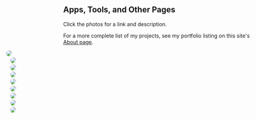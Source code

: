 
<!-- this file is generated by generateMiscGallery.py -->

[//]: # (gen-title: Misc Pages)

[//]: # (gen-keywords: apps, tools, art, javascript, photography)

[//]: # (gen-description: Links to things on this website that are not blog posts or photo galleries.)

[//]: # (gen-meta-end)

## Apps, Tools, and Other Pages

Click the photos for a link and description.

For a more complete list of my projects, see my portfolio listing on this site's <a href="../about/">About page</a>.

<style>
	.img-container {
		padding-top: 1.0rem;
		padding-bottom: 1.0rem;
		border-top: 1px solid #949b96;
	}
	details, details summary {
		display: inline;
	}
	details summary {
		list-style: none;
	}
	details img {
		border-radius: 1.0rem;
	}
	details > summary::-webkit-details-marker {
		display: none;
	}
	details[open] {
		display: block;
		margin-left: auto;
		margin-right: auto;
		max-width: 100%;
		padding-top: 1.0rem;
		padding-bottom: 1.0rem;
		border-top: 1px solid #949b96;
		border-bottom: 1px solid #949b96;
	}
	#loc {
		word-wrap: break-word;
	}
	.width-resp-50 {
		padding-left: 1.25%;
		padding-right: 1.25%;
		max-width: 45%;
	}
	@media screen and (min-width: 64rem) {
		.width-resp-50 {
			padding-left: 1.25%;
			padding-right: 1.25%;
			max-width: 30%;
		}
	}
	@media screen and (min-width: 104rem) {
		.width-resp-50 {
			padding-left: 1.2%;
			padding-right: 1.2%;
			max-width: 22%;
		}
	}
	.wide-override {
		width: 100%
	}
	@media screen and (min-width: 48rem) {
		.wide-override {
			width: 47rem;
			left: 50%;
			position: relative;
			transform: translateX(-50%);
		}
	}
	@media screen and (min-width: 54rem) {
		.wide-override { width: 52rem; }
	}
	@media screen and (min-width: 64rem) {
		.wide-override { width: 61rem; }
	}
	@media screen and (min-width: 74rem) {
		.wide-override { width: 70rem; }
	}
	@media screen and (min-width: 84rem) {
		.wide-override { width: 80rem; }
	}
	@media screen and (min-width: 94rem) {
		.wide-override { width: 90rem; }
	}
	@media screen and (min-width: 104rem) {
		.wide-override { width: 98rem; }
	}
	.btns {
		margin: 1rem 0;
	}
</style>
<div class="wide-override">

<details class="width-resp-50">
	<summary>
		<img class="width-100" src="../s/img/2024/click-counter-screenshot.jpg"/>
	</summary>
	<p><a href="../misc/click-counter/">Click Counter</a></p>
	<p>A simple JavaScript app for counting things in photos.</p>
	<p>First published in 2024.</p>
</details>
<details class="width-resp-50">
	<summary>
		<img class="width-100" src="../s/img/2023/nfl-elo-hero.jpg"/>
	</summary>
	<p><a href="../nfl-elo/">NFL Elo Power Rankings</a></p>
	<p>
NFL power rankings based on Elo ratings.<br/><br/>
Written in Python, this project parses Wikipedia data, calculates Elo ratings, and outputs the above linked page.
The project includes a test harness for adjusting Elo rating model parameters, which backtests the model on thousands
of NFL games (more than 10 full seasons at the time of writing).<br/><br/>
For more background, see my blog post <a href="../2023/NFL-Elo-Power-Rankings-for-2023.html">here</a>.</p>
	<p>First published in 2023.</p>
</details>
<details class="width-resp-50">
	<summary>
		<img class="width-100" src="../s/img/2023/partial-string-match-for-birds-screenshot.jpg"/>
	</summary>
	<p><a href="../misc/partial-string-match-for-birds/search.html">Partial String Match for Birds</a></p>
	<p>
An app to demonstrate partial string match for bird species names.<br/>
I tested out algorithms for finding partial string matches of bird species names, and
found one that worked well enough, and ran fast enough, for use in smartphone apps
(this would fix a gripe I have with the otherwise perfect eBird app).<br/>
I implemented the algorithm in JavaScript, and published pages for testing and running the algorithms.
For more background, see my blog post <a href="../2023/Partial-String-Match-for-Birds.html">here</a>.</p>
	<p>First published in 2023.</p>
</details>
<details class="width-resp-50">
	<summary>
		<img class="width-100" src="../s/img/2023/smarter-than-a-chimp-screenshot.jpg"/>
	</summary>
	<p><a href="../misc/smarter-than-a-chimp/">"Smarter Than a Chimp" game</a></p>
	<p>
A JavaScript game similar to one from this video: <a href="https://www.youtube.com/watch?v=zsXP8qeFF6A">https://www.youtube.com/watch?v=zsXP8qeFF6A</a>.<br/><br/>
The source code is availble in its <a href="https://github.com/philthompson/smarter-than-chimp">GitHub repository</a>.</p>
	<p>First published in 2023.</p>
</details>
<details class="width-resp-50">
	<summary>
		<img class="width-100" src="../s/img/2021/water-jars-screenshot.jpg"/>
	</summary>
	<p><a href="../jars/">Water Jars game</a></p>
	<p>
A small JavaScript implementation of the game where, given three containers, water must be evenly divided between the largest pair.
I also created a <a href="../jars/solver.html">standalone solver page</a> for any set of three containers.<br/><br/>
The source code is availble in its <a href="https://github.com/philthompson/water-jars">GitHub repository</a>.</p>
	<p>First published in 2021.</p>
</details>
<details class="width-resp-50">
	<summary>
		<img class="width-100" src="../s/img/2021/very-plotter-screenshot.jpg"/>
	</summary>
	<p><a href="../very-plotter/">Very Plotter</a></p>
	<p>
View the Mandelbrot set, and plots of a few mathematical sequences.
This app uses JavaScript worker threads, the number of which can be updated on the fly.<br/><br/>
The source code is availble in its <a href="https://github.com/philthompson/visualize-primes">GitHub repository</a>.</p>
	<p>First published in 2021.</p>
</details>
<details class="width-resp-50">
	<summary>
		<img class="width-100" src="../s/img/2018/qrcode-screenshot.jpg"/>
	</summary>
	<p><a href="../qrcode.html">qrcodejs</a></p>
	<p>
A JavaScript page for interactively generating QR codes.<br/><br/>
The source code is availble in its <a href="https://github.com/philthompson/qrcodejs">GitHub repository</a>.</p>
	<p>First published in 2018.</p>
</details>
<details class="width-resp-50">
	<summary>
		<img class="width-100" src="../s/img/2018/screensavejs-screenshot.jpg"/>
	</summary>
	<p><a href="../screensavejs/">screensavejs</a></p>
	<p>A JavaScript page that paints a blurry rendition of any image file.</p>
	<p>First published in 2018.</p>
</details>
<details class="width-resp-50">
	<summary>
		<img class="width-100" src="../s/img/2015/black-and-white-screenshot.jpg"/>
	</summary>
	<p><a href="../misc/black-and-white/">Black & White Box</a></p>
	<p>
JavaScript toy that finds a box (many are possible) describing the percentage of
black and white pixels where <i>the text itself</i> is counted.<br/><br/>
This was inspired by the xkcd #688 <a target="_blank" href="https://xkcd.com/688/">"Self-Description"</a>.<br/><br/>
The source code is availble in my original <a href="https://jsfiddle.net/b8w1coga/">jsfiddle</a>.</p>
	<p>First published in 2015.</p>
</details>
</div>
